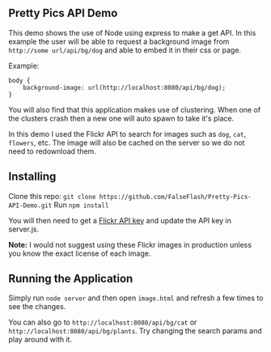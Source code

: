 ## Pretty Pics API Demo
This demo shows the use of Node using express to make a get API. In this example the user will be able to request a background image from `http://some url/api/bg/dog` and able to embed it in their css or page.

Example:

```
body {
    background-image: url(http://localhost:8080/api/bg/dog);
}
```

You will also find that this application makes use of clustering. When one of the clusters crash then a new one will auto spawn to take it's place.

In this demo I used the Flickr API to search for images such as `dog`, `cat`, `flowers`, etc. The image will also be cached on the server so we do not need to redownload them.

## Installing
Clone this repo: `git clone https://github.com/FalseFlash/Pretty-Pics-API-Demo.git`
Run `npm install`

You will then need to get a [Flickr API key](https://www.flickr.com/services/api/) and update the API key in server.js.

**Note:** I would not suggest using these Flickr images in production unless you know the exact license of each image.

## Running the Application
Simply run `node server` and then open `image.html` and refresh a few times to see the changes.

You can also go to `http://localhost:8080/api/bg/cat` or `http://localhost:8080/api/bg/plants`. Try changing the search params and play around with it.